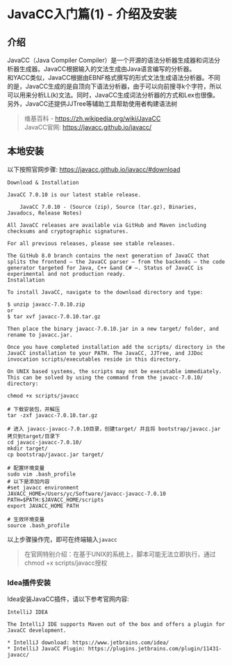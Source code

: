 # JavaCC入门篇(1) - 介绍及安装

## 介绍
JavaCC（Java Compiler Compiler）是一个开源的语法分析器生成器和词法分析器生成器。JavaCC根据输入的文法生成由Java语言编写的分析器。    
和YACC类似，JavaCC根据由EBNF格式撰写的形式文法生成语法分析器。不同的是，JavaCC生成的是自顶向下语法分析器，由于可以向前搜寻k个字符，所以可以用来分析LL(k)文法。同时，JavaCC生成词法分析器的方式和Lex也很像。 
另外，JavaCC还提供JJTree等辅助工具帮助使用者构建语法树  

>维基百科 - https://zh.wikipedia.org/wiki/JavaCC  
JavaCC官网: https://javacc.github.io/javacc/


## 本地安装
以下按照官网步骤: https://javacc.github.io/javacc/#download 
```
Download & Installation

JavaCC 7.0.10 is our latest stable release.

    JavaCC 7.0.10 - (Source (zip), Source (tar.gz), Binaries, Javadocs, Release Notes)

All JavaCC releases are available via GitHub and Maven including checksums and cryptographic signatures.

For all previous releases, please see stable releases.

The GitHub 8.0 branch contains the next generation of JavaCC that splits the frontend – the JavaCC parser – from the backends – the code generator targeted for Java, C++ &and C# –. Status of JavaCC is experimental and not production ready.
Installation

To install JavaCC, navigate to the download directory and type:

$ unzip javacc-7.0.10.zip
or
$ tar xvf javacc-7.0.10.tar.gz

Then place the binary javacc-7.0.10.jar in a new target/ folder, and rename to javacc.jar.

Once you have completed installation add the scripts/ directory in the JavaCC installation to your PATH. The JavaCC, JJTree, and JJDoc invocation scripts/executables reside in this directory.

On UNIX based systems, the scripts may not be executable immediately. This can be solved by using the command from the javacc-7.0.10/ directory:

chmod +x scripts/javacc
```

```shell
# 下载安装包，并解压
tar -zxf javacc-7.0.10.tar.gz   

# 进入 javacc-javacc-7.0.10目录，创建target/ 并且将 bootstrap/javacc.jar 拷贝到target/目录下 
cd javacc-javacc-7.0.10/
mkdir target/
cp bootstrap/javacc.jar target/

# 配置环境变量 
sudo vim .bash_profile
# 以下是添加内容
#set javacc environment
JAVACC_HOME=/Users/yc/Software/javacc-javacc-7.0.10
PATH=$PATH:$JAVACC_HOME/scripts
export JAVACC_HOME PATH

# 生效环境变量
source .bash_profile
``` 

以上步骤操作完，即可在终端输入`javacc` 

>在官网特别介绍：在基于UNIX的系统上，脚本可能无法立即执行，通过 chmod +x scripts/javacc授权 

### Idea插件安装

Idea安装JavaCC插件，请以下参考官网内容:  
```
IntelliJ IDEA

The IntelliJ IDE supports Maven out of the box and offers a plugin for JavaCC development. 

* IntelliJ download: https://www.jetbrains.com/idea/
* IntelliJ JavaCC Plugin: https://plugins.jetbrains.com/plugin/11431-javacc/
``` 

